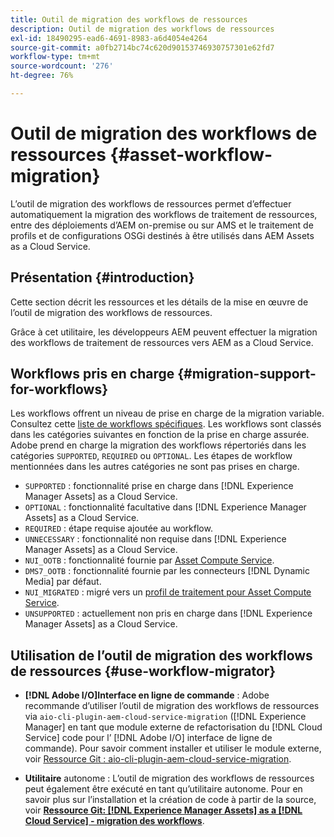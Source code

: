 ```yaml
---
title: Outil de migration des workflows de ressources
description: Outil de migration des workflows de ressources
exl-id: 18490295-ead6-4691-8983-a6d4054e4264
source-git-commit: a0fb2714bc74c620d90153746930757301e62fd7
workflow-type: tm+mt
source-wordcount: '276'
ht-degree: 76%

---
```


# Outil de migration des workflows de ressources {#asset-workflow-migration}

L’outil de migration des workflows de ressources permet d’effectuer automatiquement la migration des workflows de traitement de ressources, entre des déploiements d’AEM on-premise ou sur AMS et le traitement de profils et de configurations OSGi destinés à être utilisés dans AEM Assets as a Cloud Service.

## Présentation {#introduction}

Cette section décrit les ressources et les détails de la mise en œuvre de l’outil de migration des workflows de ressources.

Grâce à cet utilitaire, les développeurs AEM peuvent effectuer la migration des workflows de traitement de ressources vers AEM as a Cloud Service.

## Workflows pris en charge {#migration-support-for-workflows}

Les workflows offrent un niveau de prise en charge de la migration variable. Consultez cette [liste de workflows spécifiques](https://github.com/adobe/aem-cloud-migration/blob/master/src/main/resources/workflowSteps.properties). Les workflows sont classés dans les catégories suivantes en fonction de la prise en charge assurée. Adobe prend en charge la migration des workflows répertoriés dans les catégories `SUPPORTED`, `REQUIRED` ou `OPTIONAL`. Les étapes de workflow mentionnées dans les autres catégories ne sont pas prises en charge.

* `SUPPORTED` : fonctionnalité prise en charge dans [!DNL Experience Manager Assets] as a Cloud Service.
* `OPTIONAL` : fonctionnalité facultative dans [!DNL Experience Manager Assets] as a Cloud Service.
* `REQUIRED` : étape requise ajoutée au workflow.
* `UNNECESSARY` : fonctionnalité non requise dans [!DNL Experience Manager Assets] as a Cloud Service.
* `NUI_OOTB` : fonctionnalité fournie par [Asset Compute Service](/help/assets/asset-microservices-configure-and-use.md).
* `DMS7_OOTB` : fonctionnalité fournie par les connecteurs [!DNL Dynamic Media] par défaut.
* `NUI_MIGRATED` : migré vers un [profil de traitement pour Asset Compute Service](/help/assets/asset-microservices-configure-and-use.md).
* `UNSUPPORTED` : actuellement non pris en charge dans [!DNL Experience Manager Assets] as a Cloud Service.

## Utilisation de l’outil de migration des workflows de ressources {#use-workflow-migrator}

* **[!DNL Adobe I/O]Interface en ligne de commande** : Adobe recommande d’utiliser l’outil de migration des workflows de ressources via  `aio-cli-plugin-aem-cloud-service-migration` ([!DNL Experience Manager] en tant que module externe de refactorisation du  [!DNL Cloud Service] code pour l’ [!DNL Adobe I/O] interface de ligne de commande). Pour savoir comment installer et utiliser le module externe, voir [Ressource Git : aio-cli-plugin-aem-cloud-service-migration](https://github.com/adobe/aio-cli-plugin-aem-cloud-service-migration#introduction).

* **Utilitaire** autonome : L’outil de migration des workflows de ressources peut également être exécuté en tant qu’utilitaire autonome. Pour en savoir plus sur l’installation et la création de code à partir de la source, voir **[Ressource Git: [!DNL Experience Manager Assets] as a [!DNL Cloud Service] - migration des workflows](https://github.com/adobe/aem-cloud-migration)**.
